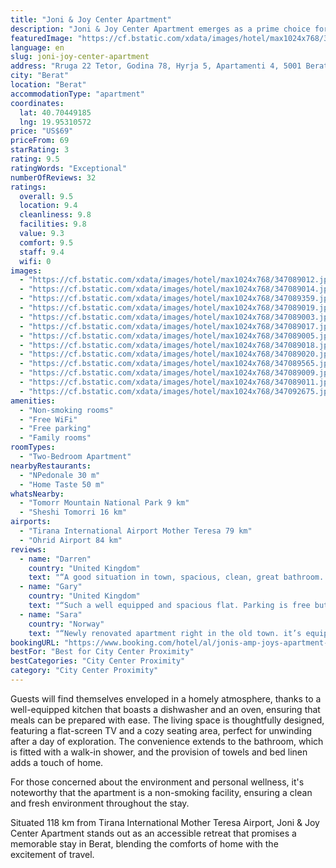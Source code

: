 ```yaml
---
title: "Joni & Joy Center Apartment"
description: "Joni & Joy Center Apartment emerges as a prime choice for travelers seeking a blend of comfort and convenience in the heart of Berat."
featuredImage: "https://cf.bstatic.com/xdata/images/hotel/max1024x768/347089012.jpg?k=c128e695a9c48e66c5eb20548a1724fb37e036fb6eb0730aa14cc16b20f2044b&o=&hp=1"
language: en
slug: joni-joy-center-apartment
address: "Rruga 22 Tetor, Godina 78, Hyrja 5, Apartamenti 4, 5001 Berat, Albania"
city: "Berat"
location: "Berat"
accommodationType: "apartment"
coordinates:
  lat: 40.70449185
  lng: 19.95310572
price: "US$69"
priceFrom: 69
starRating: 3
rating: 9.5
ratingWords: "Exceptional"
numberOfReviews: 32
ratings:
  overall: 9.5
  location: 9.4
  cleanliness: 9.8
  facilities: 9.8
  value: 9.3
  comfort: 9.5
  staff: 9.4
  wifi: 0
images:
  - "https://cf.bstatic.com/xdata/images/hotel/max1024x768/347089012.jpg?k=c128e695a9c48e66c5eb20548a1724fb37e036fb6eb0730aa14cc16b20f2044b&o=&hp=1"
  - "https://cf.bstatic.com/xdata/images/hotel/max1024x768/347089014.jpg?k=fa4103bf3e369ed9f53d211778820e5bc915366aaa2290a0999aa2abc6a4b828&o=&hp=1"
  - "https://cf.bstatic.com/xdata/images/hotel/max1024x768/347089359.jpg?k=a643c0b287ba7261ad18fd76ad6333fad34137bd42b82b412b88bee926a89222&o=&hp=1"
  - "https://cf.bstatic.com/xdata/images/hotel/max1024x768/347089019.jpg?k=c36d86d72e5e66e92b8f6cb50a1f1d79d73f3f6894c7345bf343fcfd6108d8f0&o=&hp=1"
  - "https://cf.bstatic.com/xdata/images/hotel/max1024x768/347089003.jpg?k=6f1d5fc31c286d2605c90107b1c2f58e4424df655379a1eb2b401bb7794af6f8&o=&hp=1"
  - "https://cf.bstatic.com/xdata/images/hotel/max1024x768/347089017.jpg?k=3e9f5aff7475cfcc9ced297dca37fef9ea7bccee74c2a5a97551486966a98c06&o=&hp=1"
  - "https://cf.bstatic.com/xdata/images/hotel/max1024x768/347089005.jpg?k=da9631238ab22c68c9e5da93b7a6baf832f0e3eb72ca293c1d3de80c33f868df&o=&hp=1"
  - "https://cf.bstatic.com/xdata/images/hotel/max1024x768/347089018.jpg?k=38956f75cb4e39f8b973055838d3a520948c79c56eb388e31379b67b6f77ed8f&o=&hp=1"
  - "https://cf.bstatic.com/xdata/images/hotel/max1024x768/347089020.jpg?k=4e2708a71e740537f8e46f402590ed8f765d2355464e6bdae02b2ce6ba84b61a&o=&hp=1"
  - "https://cf.bstatic.com/xdata/images/hotel/max1024x768/347089565.jpg?k=a98616c5e9da2a0c43950de81db73061bd770f00d2103e9eafc5f0f651df101d&o=&hp=1"
  - "https://cf.bstatic.com/xdata/images/hotel/max1024x768/347089009.jpg?k=337eacf823a18d0abaddecefb8552643f91fbda5849303bc8ddb83fe876aea17&o=&hp=1"
  - "https://cf.bstatic.com/xdata/images/hotel/max1024x768/347089011.jpg?k=38f3b3829e949f5c1ea3bcf5302aca01678c8d99a0fd57646795cd051c5a3704&o=&hp=1"
  - "https://cf.bstatic.com/xdata/images/hotel/max1024x768/347092675.jpg?k=4772945dc9890c8eae1ddb161b29a460da20b4457b4d8872ccb21cfd4160629a&o=&hp=1"
amenities:
  - "Non-smoking rooms"
  - "Free WiFi"
  - "Free parking"
  - "Family rooms"
roomTypes:
  - "Two-Bedroom Apartment"
nearbyRestaurants:
  - "NPedonale 30 m"
  - "Home Taste 50 m"
whatsNearby:
  - "Tomorr Mountain National Park 9 km"
  - "Sheshi Tomorri 16 km"
airports:
  - "Tirana International Airport Mother Teresa 79 km"
  - "Ohrid Airport 84 km"
reviews:
  - name: "Darren"
    country: "United Kingdom"
    text: "“A good situation in town, spacious, clean, great bathroom. Ideal for the 5 of us.”"
  - name: "Gary"
    country: "United Kingdom"
    text: "“Such a well equipped and spacious flat. Parking is free but a bit of a free for all. Really enjoyed our stay here.”"
  - name: "Sara"
    country: "Norway"
    text: "“Newly renovated apartment right in the old town. it’s equipped with everything you’d need. Looks better than in the photos. really enjoyed our stay here”"
bookingURL: "https://www.booking.com/hotel/al/jonis-amp-joys-apartment-berat.en-gb.html?aid=8035640"
bestFor: "Best for City Center Proximity"
bestCategories: "City Center Proximity"
category: "City Center Proximity"
---
```


Guests will find themselves enveloped in a homely atmosphere, thanks to a well-equipped kitchen that boasts a dishwasher and an oven, ensuring that meals can be prepared with ease. The living space is thoughtfully designed, featuring a flat-screen TV and a cozy seating area, perfect for unwinding after a day of exploration. The convenience extends to the bathroom, which is fitted with a walk-in shower, and the provision of towels and bed linen adds a touch of home.

For those concerned about the environment and personal wellness, it's noteworthy that the apartment is a non-smoking facility, ensuring a clean and fresh environment throughout the stay.

Situated 118 km from Tirana International Mother Teresa Airport, Joni & Joy Center Apartment stands out as an accessible retreat that promises a memorable stay in Berat, blending the comforts of home with the excitement of travel.